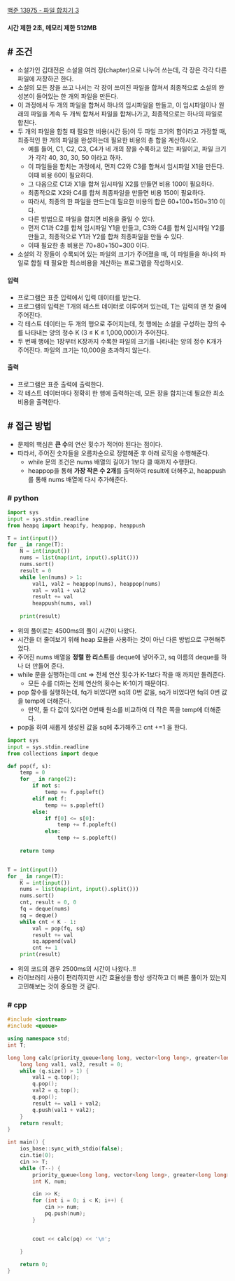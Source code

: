 
[백준 13975 - 파일 합치기 3](https://www.acmicpc.net/problem/13975)

#### **시간 제한 2초, 메모리 제한 512MB**

## **# 조건**

- 소설가인 김대전은 소설을 여러 장(chapter)으로 나누어 쓰는데, 각 장은 각각 다른 파일에 저장하곤 한다. 
- 소설의 모든 장을 쓰고 나서는 각 장이 쓰여진 파일을 합쳐서 최종적으로 소설의 완성본이 들어있는 한 개의 파일을 만든다. 
- 이 과정에서 두 개의 파일을 합쳐서 하나의 임시파일을 만들고, 이 임시파일이나 원래의 파일을 계속 두 개씩 합쳐서 파일을 합쳐나가고, 최종적으로는 하나의 파일로 합친다. 
- 두 개의 파일을 합칠 때 필요한 비용(시간 등)이 두 파일 크기의 합이라고 가정할 때, 최종적인 한 개의 파일을 완성하는데 필요한 비용의 총 합을 계산하시오.
	- 예를 들어, C1, C2, C3, C4가 네 개의 장을 수록하고 있는 파일이고, 파일 크기가 각각 40, 30, 30, 50 이라고 하자. 
	- 이 파일들을 합치는 과정에서, 먼저 C2와 C3를 합쳐서 임시파일 X1을 만든다. 이때 비용 60이 필요하다. 
	- 그 다음으로 C1과 X1을 합쳐 임시파일 X2를 만들면 비용 100이 필요하다. 
	- 최종적으로 X2와 C4를 합쳐 최종파일을 만들면 비용 150이 필요하다. 
	- 따라서, 최종의 한 파일을 만드는데 필요한 비용의 합은 60+100+150=310 이다. 
	- 다른 방법으로 파일을 합치면 비용을 줄일 수 있다. 
	- 먼저 C1과 C2를 합쳐 임시파일 Y1을 만들고, C3와 C4를 합쳐 임시파일 Y2를 만들고, 최종적으로 Y1과 Y2를 합쳐 최종파일을 만들 수 있다. 
	- 이때 필요한 총 비용은 70+80+150=300 이다.
- 소설의 각 장들이 수록되어 있는 파일의 크기가 주어졌을 때, 이 파일들을 하나의 파일로 합칠 때 필요한 최소비용을 계산하는 프로그램을 작성하시오.

#### **입력**
- 프로그램은 표준 입력에서 입력 데이터를 받는다. 
- 프로그램의 입력은 T개의 테스트 데이터로 이루어져 있는데, T는 입력의 맨 첫 줄에 주어진다.
- 각 테스트 데이터는 두 개의 행으로 주어지는데, 첫 행에는 소설을 구성하는 장의 수를 나타내는 양의 정수 K (3 ≤ K ≤ 1,000,000)가 주어진다. 
- 두 번째 행에는 1장부터 K장까지 수록한 파일의 크기를 나타내는 양의 정수 K개가 주어진다. 파일의 크기는 10,000을 초과하지 않는다.

#### **출력**
- 프로그램은 표준 출력에 출력한다.
- 각 테스트 데이터마다 정확히 한 행에 출력하는데, 모든 장을 합치는데 필요한 최소비용을 출력한다.

## **# 접근 방법**

- 문제의 핵심은 **큰 수**의 연산 횟수가 적어야 된다는 점이다.
- 따라서, 주어진 숫자들을 오름차순으로 정렬해준 후 아래 로직을 수행해준다.
	- while 문의 조건은 nums 배열의 길이가 1보다 클 때까지 수행한다.
	- heappop을 통해 **가장 작은 수 2개**를 출력하여 result에 더해주고, heappush를 통해 nums 배열에 다시 추가해준다.

### **# python**

```python
import sys
input = sys.stdin.readline
from heapq import heapify, heappop, heappush

T = int(input())
for _ in range(T):
    N = int(input())
    nums = list(map(int, input().split()))
    nums.sort()
    result = 0
    while len(nums) > 1:
        val1, val2 = heappop(nums), heappop(nums)
        val = val1 + val2
        result += val
        heappush(nums, val)    
        
    print(result) 

```

- 위의 풀이로는 4500ms의 풀이 시간이 나왔다.
- 시간을 더 줄여보기 위해 heap 모듈을 사용하는 것이 아닌 다른 방법으로 구현해주었다.
- 주어진 nums 배열을 **정렬 한 리스트**를 deque에 넣어주고, sq 이름의 deque를 하나 더 만들어 준다.
- while 문을 실행하는데 cnt => 전체 연산 횟수가 K-1보다 작을 때 까지만 돌려준다.
	- 모든 수를 더하는 전체 연산의 횟수는 K-1이기 때문이다.
- pop 함수를 실행하는데, fq가 비었다면 sq의 0번 값을, sq가 비었다면 fq의 0번 값을 temp에 더해준다.
	- 만약, 둘 다 값이 있다면 0번째 원소를 비교하여 더 작은 쪽을 temp에 더해준다.
- pop을 하여 새롭게 생성된 값을 sq에 추가해주고 cnt +=1 을 한다.

```python
import sys
input = sys.stdin.readline
from collections import deque

def pop(f, s):
    temp = 0
    for _ in range(2):
        if not s:
            temp += f.popleft()        
        elif not f:
            temp += s.popleft()
        else:
            if f[0] <= s[0]:
                temp += f.popleft()
            else:
                temp += s.popleft()
    
    return temp


T = int(input())
for _ in range(T):
    K = int(input())
    nums = list(map(int, input().split()))
    nums.sort()
    cnt, result = 0, 0
    fq = deque(nums)
    sq = deque()
    while cnt < K - 1:
        val = pop(fq, sq)
        result += val
        sq.append(val)
        cnt += 1
    print(result)
```

- 위의 코드의 경우 2500ms의 시간이 나왔다..!!
- 라이브러리 사용이 편리하지만 시간 효율성을 항상 생각하고 더 빠른 풀이가 있는지 고민해보는 것이 중요한 것 같다.

### **# cpp**

```cpp
#include <iostream>
#include <queue>

using namespace std;
int T;

long long calc(priority_queue<long long, vector<long long>, greater<long long>>&q) {
	long long val1, val2, result = 0;
	while (q.size() > 1) {
		val1 = q.top();
		q.pop();
		val2 = q.top();
		q.pop();
		result += val1 + val2;
		q.push(val1 + val2);
	}
	return result;
}

int main() {
	ios_base::sync_with_stdio(false);
	cin.tie(0);
	cin >> T;
	while (T--) {
		priority_queue<long long, vector<long long>, greater<long long>> pq;
		int K, num;

		cin >> K;
		for (int i = 0; i < K; i++) {
			cin >> num;
			pq.push(num);
		}


		cout << calc(pq) << '\n';

	}
	
	return 0;
}
```